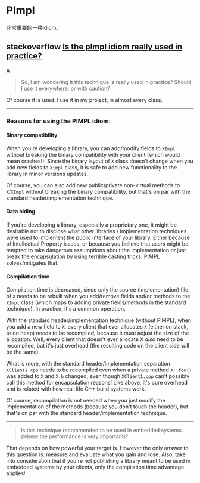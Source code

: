 # PImpl

非常重要的一种idiom。



## stackoverflow [Is the pImpl idiom really used in practice?](https://stackoverflow.com/questions/8972588/is-the-pimpl-idiom-really-used-in-practice)



[A](https://stackoverflow.com/a/8972757)

> So, I am wondering it this technique is really used in practice? Should I use it everywhere, or with caution?

Of course it is used. I use it in my project, in almost every class.

------

### Reasons for using the PIMPL idiom:

#### Binary compatibility

When you're developing a library, you can add/modify fields to `XImpl` without breaking the binary compatibility with your client (which would mean crashes!). Since the binary layout of `X` class doesn't change when you add new fields to `Ximpl` class, it is safe to add new functionality to the library in minor versions updates.

Of course, you can also add new public/private non-virtual methods to `X`/`XImpl` without breaking the binary compatibility, but that's on par with the standard header/implementation technique.

#### Data hiding

If you're developing a library, especially a proprietary one, it might be desirable not to disclose what other libraries / implementation techniques were used to implement the public interface of your library. Either because of Intellectual Property issues, or because you believe that users might be tempted to take dangerous assumptions about the implementation or just break the encapsulation by using terrible casting tricks. PIMPL solves/mitigates that.

#### Compilation time

Compilation time is decreased, since only the source (implementation) file of `X` needs to be rebuilt when you add/remove fields and/or methods to the `XImpl` class (which maps to adding private fields/methods in the standard technique). In practice, it's a common operation.

With the standard header/implementation technique (without PIMPL), when you add a new field to `X`, every client that ever allocates `X` (either on stack, or on heap) needs to be recompiled, because it must adjust the size of the allocation. Well, every client that doesn't ever allocate X *also* need to be recompiled, but it's just overhead (the resulting code on the client side will be the same).

What is more, with the standard header/implementation separation `XClient1.cpp` needs to be recompiled even when a private method `X::foo()` was added to `X` and `X.h` changed, even though `XClient1.cpp` can't possibly call this method for encapsulation reasons! Like above, it's pure overhead and is related with how real-life C++ build systems work.

Of course, recompilation is not needed when you just modify the implementation of the methods (because you don't touch the header), but that's on par with the standard header/implementation technique.

------

> Is this technique recommended to be used in embedded systems (where the performance is very important)?

That depends on how powerful your target is. However the only answer to this question is: measure and evaluate what you gain and lose. Also, take into consideration that if you're not publishing a library meant to be used in embedded systems by your clients, only the compilation time advantage applies!